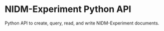# NIDM-Experiment Python API
Python API to create, query, read, and write NIDM-Experiment documents.

